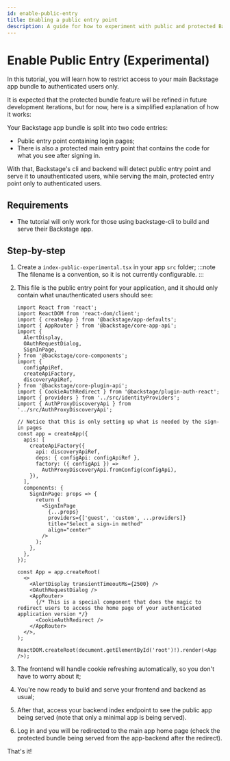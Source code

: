 ```yaml
---
id: enable-public-entry
title: Enabling a public entry point
description: A guide for how to experiment with public and protected Backstage app bundles
---
```


# Enable Public Entry (Experimental)

In this tutorial, you will learn how to restrict access to your main Backstage app bundle to authenticated users only.

It is expected that the protected bundle feature will be refined in future development iterations, but for now, here is a simplified explanation of how it works:

Your Backstage app bundle is split into two code entries:

- Public entry point containing login pages;
- There is also a protected main entry point that contains the code for what you see after signing in.

With that, Backstage's cli and backend will detect public entry point and serve it to unauthenticated users, while serving the main, protected entry point only to authenticated users.

## Requirements

- The tutorial will only work for those using backstage-cli to build and serve their Backstage app.

## Step-by-step

1. Create a `index-public-experimental.tsx` in your app `src` folder;
   :::note
   The filename is a convention, so it is not currently configurable.
   :::

2. This file is the public entry point for your application, and it should only contain what unauthenticated users should see:

   ```tsx title="in packages/app/src/index-public-experimental.tsx"
   import React from 'react';
   import ReactDOM from 'react-dom/client';
   import { createApp } from '@backstage/app-defaults';
   import { AppRouter } from '@backstage/core-app-api';
   import {
     AlertDisplay,
     OAuthRequestDialog,
     SignInPage,
   } from '@backstage/core-components';
   import {
     configApiRef,
     createApiFactory,
     discoveryApiRef,
   } from '@backstage/core-plugin-api';
   import { CookieAuthRedirect } from '@backstage/plugin-auth-react';
   import { providers } from '../src/identityProviders';
   import { AuthProxyDiscoveryApi } from '../src/AuthProxyDiscoveryApi';

   // Notice that this is only setting up what is needed by the sign-in pages
   const app = createApp({
     apis: [
       createApiFactory({
         api: discoveryApiRef,
         deps: { configApi: configApiRef },
         factory: ({ configApi }) =>
           AuthProxyDiscoveryApi.fromConfig(configApi),
       }),
     ],
     components: {
       SignInPage: props => {
         return (
           <SignInPage
             {...props}
             providers={['guest', 'custom', ...providers]}
             title="Select a sign-in method"
             align="center"
           />
         );
       },
     },
   });

   const App = app.createRoot(
     <>
       <AlertDisplay transientTimeoutMs={2500} />
       <OAuthRequestDialog />
       <AppRouter>
         {/* This is a special component that does the magic to redirect users to access the home page of your authenticated application version */}
         <CookieAuthRedirect />
       </AppRouter>
     </>,
   );

   ReactDOM.createRoot(document.getElementById('root')!).render(<App />);
   ```

3. The frontend will handle cookie refreshing automatically, so you don't have to worry about it;

4. You're now ready to build and serve your frontend and backend as usual;

5. After that, access your backend index endpoint to see the public app being served (note that only a minimal app is being served).

6. Log in and you will be redirected to the main app home page (check the protected bundle being served from the app-backend after the redirect).

That's it!
